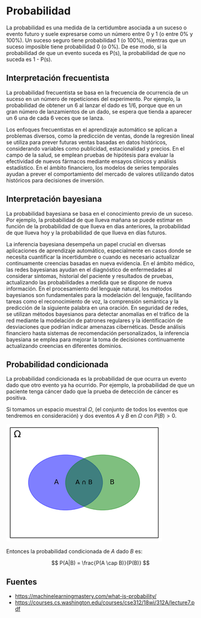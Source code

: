 # Probabilidad

La probabilidad es una medida de la certidumbre asociada a un suceso o evento futuro y suele expresarse como un número entre 0 y 1 (o entre 0% y 100%). Un suceso seguro tiene probabilidad 1 (o 100%), mientras que un suceso imposible tiene probabilidad 0 (o 0%). De ese modo, si la probabilidad de que un evento suceda es P(s), la probabilidad de que no suceda es 1 - P(s).

## Interpretación frecuentista

La probabilidad frecuentista se basa en la frecuencia de ocurrencia de un suceso en un número de repeticiones del experimento. Por ejemplo, la probabilidad de obtener un 6 al lanzar el dado es 1/6, porque que en un gran número de lanzamientos de un dado, se espera que tienda a aparecer un 6 una de cada 6 veces que se lanza.

Los enfoques frecuentistas en el aprendizaje automático se aplican a problemas diversos, como la predicción de ventas, donde la regresión lineal se utiliza para prever futuras ventas basadas en datos históricos, considerando variables como publicidad, estacionalidad y precios. En el campo de la salud, se emplean pruebas de hipótesis para evaluar la efectividad de nuevos fármacos mediante ensayos clínicos y análisis estadístico. En el ámbito financiero, los modelos de series temporales ayudan a prever el comportamiento del mercado de valores utilizando datos históricos para decisiones de inversión.

## Interpretación bayesiana

La probabilidad bayesiana se basa en el conocimiento previo de un suceso. Por ejemplo, la probabilidad de que llueva mañana se puede estimar en función de la probabilidad de que llueva en días anteriores, la probabilidad de que llueva hoy y la probabilidad de que llueva en días futuros.

La inferencia bayesiana desempeña un papel crucial en diversas aplicaciones de aprendizaje automático, especialmente en casos donde se necesita cuantificar la incertidumbre o cuando es necesario actualizar continuamente creencias basadas en nueva evidencia. En el ámbito médico, las redes bayesianas ayudan en el diagnóstico de enfermedades al considerar síntomas, historial del paciente y resultados de pruebas, actualizando las probabilidades a medida que se dispone de nueva información. En el procesamiento del lenguaje natural, los métodos bayesianos son fundamentales para la modelación del lenguaje, facilitando tareas como el reconocimiento de voz, la comprensión semántica y la predicción de la siguiente palabra en una oración. En seguridad de redes, se utilizan métodos bayesianos para detectar anomalías en el tráfico de la red mediante la modelación de patrones regulares y la identificación de desviaciones que podrían indicar amenazas cibernéticas. Desde análisis financiero hasta sistemas de recomendación personalizados, la inferencia bayesiana se emplea para mejorar la toma de decisiones continuamente actualizando creencias en diferentes dominios.

## Probabilidad condicionada

La probabilidad condicionada es la probabilidad de que ocurra un evento dado que otro evento ya ha ocurrido. Por ejemplo, la probabilidad de que un paciente tenga cáncer dado que la prueba de detección de cáncer es positiva.

Si tomamos un espacio muestral $\Omega,$ (el conjunto de todos los eventos que tendremos en consideración) y dos eventos $A$ y $B$ en $\Omega$ con $P(B) > 0$.

![prob_condicionada](./img/prob_condicionada.png)

Entonces la probabilidad condicionada de $A$ dado $B$ es:

$$ P(A|B) = \frac{P(A \cap B)}{P(B)} $$

## Fuentes

- <https://machinelearningmastery.com/what-is-probability/>
- <https://courses.cs.washington.edu/courses/cse312/18wi/312A/lecture7.pdf>
